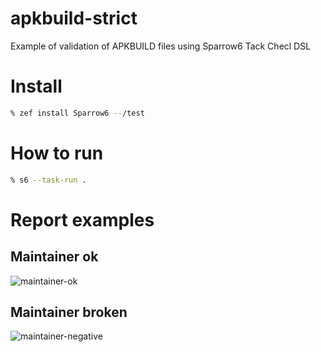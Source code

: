 # apkbuild-strict

Example of validation of APKBUILD files using Sparrow6 Tack Checl DSL

# Install

```bash
% zef install Sparrow6 --/test

```
# How to run

```bash
% s6 --task-run .
```

# Report examples


## Maintainer ok

![maintainer-ok](reports/reports/maintainer-ok.jpeg)

## Maintainer broken

![maintainer-negative](reports/reports/maintainer-negative.jpeg)


